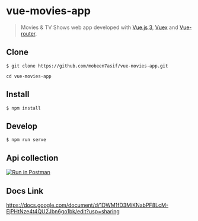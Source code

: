 # vue-movies-app
> Movies & TV Shows web app developed with [Vue.js 3](http://vuejs.org/guide/), [Vuex](https://github.com/vuejs/vuex) and [Vue-router](https://router.vuejs.org/).

## Clone
```
$ git clone https://github.com/mobeen7asif/vue-movies-app.git

cd vue-movies-app
```

## Install
```
$ npm install
```

## Develop

```
$ npm run serve
```

## Api collection

[![Run in Postman](https://run.pstmn.io/button.svg)](https://app.getpostman.com/run-collection/1332593-aa3b676f-77e1-49e5-aa11-a794a39430f0?action=collection%2Ffork&collection-url=entityId%3D1332593-aa3b676f-77e1-49e5-aa11-a794a39430f0%26entityType%3Dcollection%26workspaceId%3De7292cda-3bd4-4913-bb51-a0735f33b913#?env%5BMovie%20app%20env%5D=W3sia2V5IjoiVVJMIiwidmFsdWUiOiJodHRwczovL2FwaS50aGVtb3ZpZWRiLm9yZy8zIiwiZW5hYmxlZCI6dHJ1ZSwidHlwZSI6ImRlZmF1bHQiLCJzZXNzaW9uVmFsdWUiOiJodHRwczovL2FwaS50aGVtb3ZpZWRiLm9yZy8zIiwic2Vzc2lvbkluZGV4IjowfSx7ImtleSI6IkFQSV9LRVkiLCJ2YWx1ZSI6IjE4Nzk1MzUzMDhlNzNhNWNmNTFkNWY5ZTQ1MWZkNDRlIiwiZW5hYmxlZCI6dHJ1ZSwidHlwZSI6ImRlZmF1bHQiLCJzZXNzaW9uVmFsdWUiOiIxODc5NTM1MzA4ZTczYTVjZjUxZDVmOWU0NTFmZDQ0ZSIsInNlc3Npb25JbmRleCI6MX1d)

## Docs Link

https://docs.google.com/document/d/1DWM1fD3MiKNabPF8LcM-EjPHtNze4t4QU2Jbn6go1bk/edit?usp=sharing
